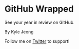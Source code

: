 # GitHub Wrapped

See your year in review on GitHub.

By Kyle Jeong

Follow me on [Twitter](https://twitter.com/kylejeong21) to support!